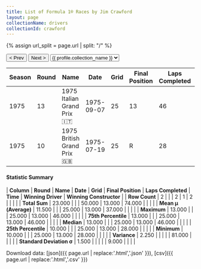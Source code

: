 ```yaml
---
title: List of Formula 1® Races by Jim Crawford
layout: page
collectionName: drivers
collectionId: crawford
---
```


{% assign url_split = page.url | split: "/" %}
<div id="collection-navigation">
<button onclick="selector.options[selector.selectedIndex-1].value && (window.location = selector.options[selector.selectedIndex-1].value);">&lt; Prev</button>
<button onclick="selector.options[selector.selectedIndex+1].value && (window.location = selector.options[selector.selectedIndex+1].value);">Next &gt;</button>
<select id="selector" onchange="this.options[this.selectedIndex].value && (window.location = this.options[this.selectedIndex].value);">
  {% for collectionId in site.data[page.collectionName].refs %}
    {% if collectionId == page.collectionId %}
      {% assign selected = "selected" %}
    {% else %}
      {% assign selected = "" %}
    {% endif %}
    {% assign profile = site.data[page.collectionName][collectionId].profile %}
    <option value="/f1/{{ page.collectionName }}/{{ collectionId }}/{{ url_split[4] }}" {{ selected }}>{{ profile.collection_name }}</option>
  {% endfor %}
</select>
</div>

| Season | Round | Name | Date | Grid | Final Position | Laps Completed | Time | Winning Driver | Winning Constructor |
|--|--|--|--|--|--|--|--|--|--|
| 1975 | 13 | 1975 Italian Grand Prix 🇮🇹 | 1975-09-07 | 25 | 13 | 46 |   | Clay Regazzoni 🇨🇭 | Ferrari 🇮🇹 |
| 1975 | 10 | 1975 British Grand Prix 🇬🇧 | 1975-07-19 | 25 | R | 28 |   | Emerson Fittipaldi 🇧🇷 | McLaren 🇬🇧 |

#### Statistic Summary

| **Column** | **Round** | **Name** | **Date** | **Grid** | **Final Position** | **Laps Completed** | **Time** | **Winning Driver** | **Winning Constructor** |
| **Row Count** | 2 |  |  | 2 | 1 | 2 |  |  |  |
| **Total Sum** | 23.000 |  |  | 50.000 | 13.000 | 74.000 |  |  |  |
| **Mean μ (Average)** | 11.500 |  |  | 25.000 | 13.000 | 37.000 |  |  |  |
| **Maximum** | 13.000 |  |  | 25.000 | 13.000 | 46.000 |  |  |  |
| **75th Percentile** | 13.000 |  |  | 25.000 | 13.000 | 46.000 |  |  |  |
| **Median** | 13.000 |  |  | 25.000 | 13.000 | 46.000 |  |  |  |
| **25th Percentile** | 10.000 |  |  | 25.000 | 13.000 | 28.000 |  |  |  |
| **Minimum** | 10.000 |  |  | 25.000 | 13.000 | 28.000 |  |  |  |
| **Variance** | 2.250 |  |  |  |  | 81.000 |  |  |  |
| **Standard Deviation σ** | 1.500 |  |  |  |  | 9.000 |  |  |  |

Download data: [json]({{ page.url | replace:'.html','.json' }}), [csv]({{ page.url | replace:'.html','.csv' }})

